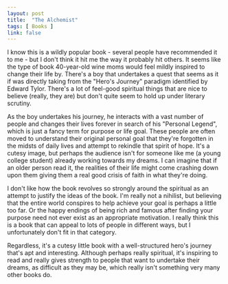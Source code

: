```yaml
---
layout: post
title:  "The Alchemist"
tags: [ Books ]
link: false
---
```


I know this is a wildly popular book - several people have recommended it to me - but I don't think it hit me the way it probably hit others. It seems like the type of book 40-year-old wine moms would feel mildly inspired to change their life by. There's a boy that undertakes a quest that seems as it if was directly taking from the "Hero's Journey" paradigm identified by Edward Tylor. There's a lot of feel-good spiritual things that are nice to believe (really, they are) but don't quite seem to hold up under literary scrutiny.

As the boy undertakes his journey, he interacts with a vast number of people and changes their lives forever in search of his "Personal Legend", which is just a fancy term for purpose or life goal. These people are often moved to understand their original personal goal that they're forgotten in the midsts of daily lives and attempt to rekindle that spirit of hope. It's a cutesy image, but perhaps the audience isn't for someone like me (a young college student) already working towards my dreams. I can imagine that if an older person read it, the realities of their life might come crashing down upon them giving them a real good crisis of faith in what they're doing.

I don't like how the book revolves so strongly around the spiritual as an attempt to justify the ideas of the book. I'm really not a nihilist, but believing that the entire world conspires to help achieve your goal is perhaps a little too far. Or the happy endings of being rich and famous after finding your purpose need not ever exist as an appropriate motivation. I really think this is a book that can appeal to lots of people in different ways, but I unfortunately don't fit in that category.

Regardless, it's a cutesy little book with a well-structured hero's journey that's apt and interesting. Although perhaps really spiritual, it's inspiring to read and really gives strength to people that want to undertake their dreams, as difficult as they may be, which really isn't something very many other books do.